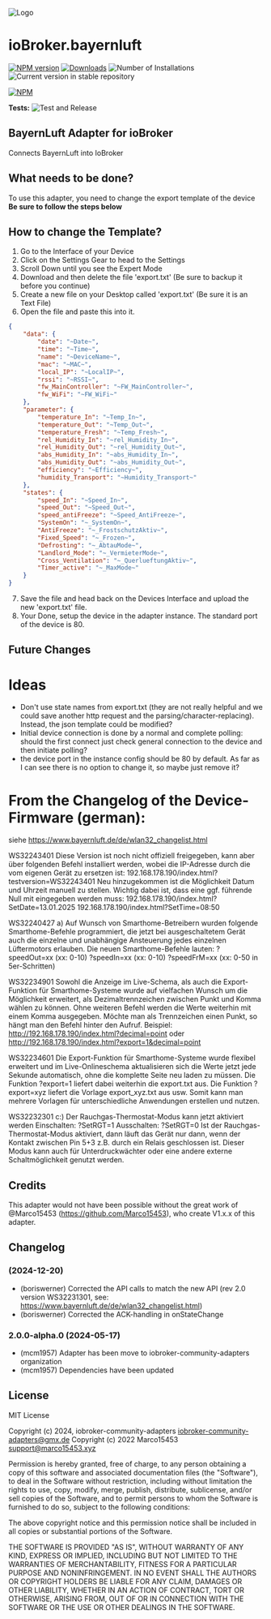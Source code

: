 ![Logo](admin/bayernluft.png)
# ioBroker.bayernluft

[![NPM version](https://img.shields.io/npm/v/iobroker.bayernluft.svg)](https://www.npmjs.com/package/iobroker.bayernluft)
[![Downloads](https://img.shields.io/npm/dm/iobroker.bayernluft.svg)](https://www.npmjs.com/package/iobroker.bayernluft)
![Number of Installations](https://iobroker.live/badges/bayernluft-installed.svg)
![Current version in stable repository](https://iobroker.live/badges/bayernluft-stable.svg)

[![NPM](https://nodei.co/npm/iobroker.bayernluft.png?downloads=true)](https://nodei.co/npm/iobroker.bayernluft/)

**Tests:** ![Test and Release](https://github.com/Marco15453/ioBroker.bayernluft/workflows/Test%20and%20Release/badge.svg)

## BayernLuft Adapter for ioBroker
Connects BayernLuft into IoBroker

## What needs to be done?
To use this adapter, you need to change the export template of the device
**Be sure to follow the steps below**

## How to change the Template?
1. Go to the Interface of your Device
2. Click on the Settings Gear to head to the Settings
3. Scroll Down until you see the Expert Mode
4. Download and then delete the file 'export.txt' (Be sure to backup it before you continue)
5. Create a new file on your Desktop called 'export.txt' (Be sure it is an Text File)
6. Open the file and paste this into it.
```json
{
    "data": {
        "date": "~Date~",
        "time": "~Time~",
        "name": "~DeviceName~",
        "mac": "~MAC~",
        "local_IP": "~LocalIP~",
        "rssi": "~RSSI~",
        "fw_MainController": "~FW_MainController~",
        "fw_WiFi": "~FW_WiFi~"
    },
    "parameter": {
        "temperature_In": "~Temp_In~",
        "temperature_Out": "~Temp_Out~",
        "temperature_Fresh": "~Temp_Fresh~",
        "rel_Humidity_In": "~rel_Humidity_In~",
        "rel_Humidity_Out": "~rel_Humidity_Out~",
        "abs_Humidity_In": "~abs_Humidity_In~",
        "abs_Humidity_Out": "~abs_Humidity_Out~",
        "efficiency": "~Efficiency~",
        "humidity_Transport": "~Humidity_Transport~"
    },
    "states": {
        "speed_In": "~Speed_In~",
        "speed_Out": "~Speed_Out~",
        "speed_antiFreeze": "~Speed_AntiFreeze~",
        "SystemOn": "~_SystemOn~",
        "AntiFreeze": "~_FrostschutzAktiv~",
        "Fixed_Speed": "~_Frozen~",
        "Defrosting": "~_AbtauMode~",
        "Landlord_Mode": "~_VermieterMode~",
        "Cross_Ventilation": "~_QuerlueftungAktiv~",
        "Timer_active": "~_MaxMode~"
    }
}
```
7. Save the file and head back on the Devices Interface and upload the new 'export.txt' file.
8. Your Done, setup the device in the adapter instance. The standard port of the device is 80.

## Future Changes
# Ideas
- Don't use state names from export.txt (they are not really helpful and we could save another http request and the parsing/character-replacing). Instead, the json template could be modified?
- Initial device connection is done by a normal and complete polling: should the first connect just check general connection to the device and then initiate polling?
- the device port in the instance config should be 80 by default. As far as I can see there is no option to change it, so maybe just remove it?

# From the Changelog of the Device-Firmware (german):
siehe https://www.bayernluft.de/de/wlan32_changelist.html

WS32243401
Diese Version ist noch nicht offiziell freigegeben, kann aber über folgenden Befehl installiert werden, wobei die IP-Adresse durch die vom eigenen Gerät zu ersetzen ist:
192.168.178.190/index.html?testversion=WS32243401
Neu hinzugekommen ist die Möglichkeit Datum und Uhrzeit manuell zu stellen. Wichtig dabei ist, dass eine ggf. führende Null mit eingegeben werden muss:
192.168.178.190/index.html?SetDate=13.01.2025
192.168.178.190/index.html?SetTime=08:50

WS32240427
a) Auf Wunsch von Smarthome-Betreibern wurden folgende Smarthome-Befehle programmiert, die jetzt bei ausgeschaltetem Gerät auch die einzelne und unabhängige Ansteuerung jedes einzelnen Lüftermotors erlauben.
Die neuen Smarthome-Befehle lauten:
?speedOut=xx (xx: 0-10)
?speedIn=xx (xx: 0-10)
?speedFrM=xx (xx: 0-50 in 5er-Schritten)

WS32234901
Sowohl die Anzeige im Live-Schema, als auch die Export-Funktion für Smarthome-Systeme wurde auf vielfachen Wunsch um die Möglichkeit erweitert, als Dezimaltrennzeichen zwischen Punkt und Komma wählen zu können. Ohne weiteren Befehl werden die Werte weiterhin mit einem Komma ausgegeben. Möchte man als Trennzeichen einen Punkt, so hängt man den Befehl hinter den Aufruf.
Beispiel: http://192.168.178.190/index.html?decimal=point
oder
http://192.168.178.190/index.html?export=1&decimal=point

WS32234601
Die Export-Funktion für Smarthome-Systeme wurde flexibel erweitert und im Live-Onlineschema aktualisieren sich die Werte jetzt jede Sekunde automatisch, ohne die komplette Seite neu laden zu müssen.
Die Funktion ?export=1 liefert dabei weiterhin die export.txt aus. Die Funktion ?export=xyz liefert die Vorlage export_xyz.txt aus usw. Somit kann man mehrere Vorlagen für unterschiedliche Anwendungen erstellen und nutzen.

WS32232301
c:) Der Rauchgas-Thermostat-Modus kann jetzt aktiviert werden
Einschalten: ?SetRGT=1
Ausschalten: ?SetRGT=0
Ist der Rauchgas-Thermostat-Modus aktiviert, dann läuft das Gerät nur dann, wenn der Kontakt zwischen Pin 5+3 z.B. durch ein Relais geschlossen ist. Dieser Modus kann auch für Unterdruckwächter oder eine andere externe Schaltmöglichkeit genutzt werden.

## Credits

This adapter would not have been possible without the great work of @Marco15453 (https://github.com/Marco15453), who create V1.x.x of this adapter.

## Changelog
<!--
	Placeholder for the next version (at the beginning of the line):
-->
### (2024-12-20)
* (boriswerner) Corrected the API calls to match the new API (rev 2.0 version WS32231301, see: https://www.bayernluft.de/de/wlan32_changelist.html)
* (boriswerner) Corrected the ACK-handling in onStateChange

### 2.0.0-alpha.0 (2024-05-17)
* (mcm1957) Adapter has been move to iobroker-community-adapters organization
* (mcm1957) Dependencies have been updated

## License
MIT License

Copyright (c) 2024, iobroker-community-adapters <iobroker-community-adapters@gmx.de>
Copyright (c) 2022 Marco15453 <support@marco15453.xyz>

Permission is hereby granted, free of charge, to any person obtaining a copy
of this software and associated documentation files (the "Software"), to deal
in the Software without restriction, including without limitation the rights
to use, copy, modify, merge, publish, distribute, sublicense, and/or sell
copies of the Software, and to permit persons to whom the Software is
furnished to do so, subject to the following conditions:

The above copyright notice and this permission notice shall be included in all
copies or substantial portions of the Software.

THE SOFTWARE IS PROVIDED "AS IS", WITHOUT WARRANTY OF ANY KIND, EXPRESS OR
IMPLIED, INCLUDING BUT NOT LIMITED TO THE WARRANTIES OF MERCHANTABILITY,
FITNESS FOR A PARTICULAR PURPOSE AND NONINFRINGEMENT. IN NO EVENT SHALL THE
AUTHORS OR COPYRIGHT HOLDERS BE LIABLE FOR ANY CLAIM, DAMAGES OR OTHER
LIABILITY, WHETHER IN AN ACTION OF CONTRACT, TORT OR OTHERWISE, ARISING FROM,
OUT OF OR IN CONNECTION WITH THE SOFTWARE OR THE USE OR OTHER DEALINGS IN THE
SOFTWARE.
